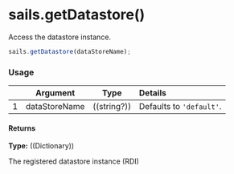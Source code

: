 # sails.getDatastore()
Access the datastore instance.

```javascript
sails.getDatastore(dataStoreName);
```

### Usage


|   |          Argument           | Type                | Details
|---|---------------------------- | ------------------- |:-----------
| 1 |        dataStoreName        | ((string?))         | Defaults to `'default'`.

#### Returns

**Type:** ((Dictionary))

The registered datastore instance (RDI)

<docmeta name="displayName" value="sails.getDatastore()">
<docmeta name="pageType" value="method">
